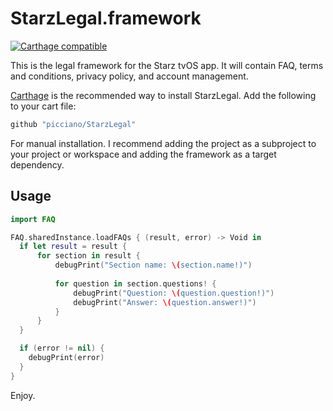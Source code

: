 # StarzLegal.framework

[![Carthage compatible](https://img.shields.io/badge/Carthage-compatible-4BC51D.svg?style=flat)](https://github.com/Carthage/Carthage)

This is the legal framework for the Starz tvOS app. It will contain FAQ, terms and conditions, privacy policy, and account management.

[Carthage](https://github.com/picciano/StarzLegal) is the recommended way to install StarzLegal. Add the following to your cart file:

``` ruby
github "picciano/StarzLegal"
```

For manual installation. I recommend adding the project as a subproject to your project or workspace and adding the framework as a target dependency.

## Usage

```swift
import FAQ

FAQ.sharedInstance.loadFAQs { (result, error) -> Void in
  if let result = result {
      for section in result {
          debugPrint("Section name: \(section.name!)")
          
          for question in section.questions! {
              debugPrint("Question: \(question.question!)")
              debugPrint("Answer: \(question.answer!)")
          }
      }
  }

  if (error != nil) {
    debugPrint(error)
  }
}
```

Enjoy.
